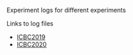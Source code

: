 Experiment logs for different experiments

Links to log files

 - [ICBC2019](https://github.com/nislab/bitcoin-logs/tree/icbc2019)
 - [ICBC2020](https://github.com/nislab/bitcoin-logs/tree/icbc2020)
